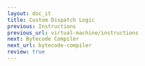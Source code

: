 ```yaml
---
layout: doc_it
title: Custom Dispatch Logic
previous: Instructions
previous_url: virtual-machine/instructions
next: Bytecode Compiler
next_url: bytecode-compiler
review: true
---
```

